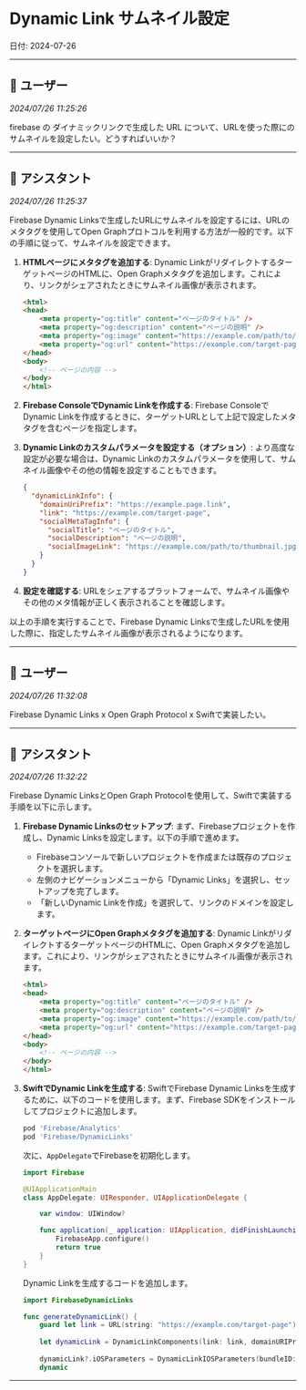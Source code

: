 # Dynamic Link サムネイル設定

日付: 2024-07-26

---

## 👤 ユーザー
*2024/07/26 11:25:26*

firebase の ダイナミックリンクで生成した URL について、URLを使った際にのサムネイルを設定したい。どうすればいいか？

---

## 🤖 アシスタント
*2024/07/26 11:25:37*

Firebase Dynamic Linksで生成したURLにサムネイルを設定するには、URLのメタタグを使用してOpen Graphプロトコルを利用する方法が一般的です。以下の手順に従って、サムネイルを設定できます。

1. **HTMLページにメタタグを追加する**:
   Dynamic LinkがリダイレクトするターゲットページのHTMLに、Open Graphメタタグを追加します。これにより、リンクがシェアされたときにサムネイル画像が表示されます。

   ```html
   <html>
   <head>
       <meta property="og:title" content="ページのタイトル" />
       <meta property="og:description" content="ページの説明" />
       <meta property="og:image" content="https://example.com/path/to/thumbnail.jpg" />
       <meta property="og:url" content="https://example.com/target-page" />
   </head>
   <body>
       <!-- ページの内容 -->
   </body>
   </html>
   ```

2. **Firebase ConsoleでDynamic Linkを作成する**:
   Firebase ConsoleでDynamic Linkを作成するときに、ターゲットURLとして上記で設定したメタタグを含むページを指定します。

3. **Dynamic Linkのカスタムパラメータを設定する（オプション）**:
   より高度な設定が必要な場合は、Dynamic Linkのカスタムパラメータを使用して、サムネイル画像やその他の情報を設定することもできます。

   ```json
   {
     "dynamicLinkInfo": {
       "domainUriPrefix": "https://example.page.link",
       "link": "https://example.com/target-page",
       "socialMetaTagInfo": {
         "socialTitle": "ページのタイトル",
         "socialDescription": "ページの説明",
         "socialImageLink": "https://example.com/path/to/thumbnail.jpg"
       }
     }
   }
   ```

4. **設定を確認する**:
   URLをシェアするプラットフォームで、サムネイル画像やその他のメタ情報が正しく表示されることを確認します。

以上の手順を実行することで、Firebase Dynamic Linksで生成したURLを使用した際に、指定したサムネイル画像が表示されるようになります。

---

## 👤 ユーザー
*2024/07/26 11:32:08*

Firebase Dynamic Links x Open Graph Protocol x Swiftで実装したい。

---

## 🤖 アシスタント
*2024/07/26 11:32:22*

Firebase Dynamic LinksとOpen Graph Protocolを使用して、Swiftで実装する手順を以下に示します。

1. **Firebase Dynamic Linksのセットアップ**:
   まず、Firebaseプロジェクトを作成し、Dynamic Linksを設定します。以下の手順で進めます。

   - Firebaseコンソールで新しいプロジェクトを作成または既存のプロジェクトを選択します。
   - 左側のナビゲーションメニューから「Dynamic Links」を選択し、セットアップを完了します。
   - 「新しいDynamic Linkを作成」を選択して、リンクのドメインを設定します。

2. **ターゲットページにOpen Graphメタタグを追加する**:
   Dynamic LinkがリダイレクトするターゲットページのHTMLに、Open Graphメタタグを追加します。これにより、リンクがシェアされたときにサムネイル画像が表示されます。

   ```html
   <html>
   <head>
       <meta property="og:title" content="ページのタイトル" />
       <meta property="og:description" content="ページの説明" />
       <meta property="og:image" content="https://example.com/path/to/thumbnail.jpg" />
       <meta property="og:url" content="https://example.com/target-page" />
   </head>
   <body>
       <!-- ページの内容 -->
   </body>
   </html>
   ```

3. **SwiftでDynamic Linkを生成する**:
   SwiftでFirebase Dynamic Linksを生成するために、以下のコードを使用します。まず、Firebase SDKをインストールしてプロジェクトに追加します。

   ```bash
   pod 'Firebase/Analytics'
   pod 'Firebase/DynamicLinks'
   ```

   次に、`AppDelegate`でFirebaseを初期化します。

   ```swift
   import Firebase

   @UIApplicationMain
   class AppDelegate: UIResponder, UIApplicationDelegate {

       var window: UIWindow?

       func application(_ application: UIApplication, didFinishLaunchingWithOptions launchOptions: [UIApplication.LaunchOptionsKey: Any]?) -> Bool {
           FirebaseApp.configure()
           return true
       }
   }
   ```

   Dynamic Linkを生成するコードを追加します。

   ```swift
   import FirebaseDynamicLinks

   func generateDynamicLink() {
       guard let link = URL(string: "https://example.com/target-page") else { return }
       
       let dynamicLink = DynamicLinkComponents(link: link, domainURIPrefix: "https://example.page.link")
       
       dynamicLink?.iOSParameters = DynamicLinkIOSParameters(bundleID: Bundle.main.bundleIdentifier!)
       dynamic

---
